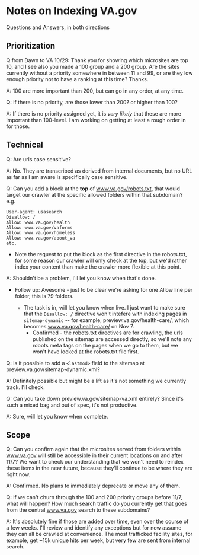 # Notes on Indexing VA.gov
Questions and Answers, in both directions

## Prioritization

Q from Dawn to VA 10/29:
Thank you for showing which microsites are top 10, and I see also you made a 100 group and a 200 group. Are the sites currently without a priority somewhere in between 11 and 99, or are they low enough priority not to have a ranking at this time? Thanks.

A: 100 are more important than 200, but can go in any order, at any time.

Q: If there is no priority, are those lower than 200? or higher than 100?
  
A: If there is no priority assigned yet, it is _very likely_ that these are more important than 100-level. I am working on getting at least a rough order in for those.
  
## Technical  

Q: Are urls case sensitive?

A: No. They are transcribed as derived from internal documents, but no URL as far as I am aware is specifically case sensitive.

Q: Can you add a block at the **top** of www.va.gov/robots.txt, that would target our crawler at the specific allowed folders within that subdomain? e.g. 
```
User-agent: usasearch
Disallow: /
Allow: www.va.gov/health
Allow: www.va.gov/vaforms
Allow: www.va.gov/homeless
Allow: www.va.gov/about_va
etc.
```
* Note the request to put the block as the first directive in the robots.txt, for some reason our crawler will only check at the top, but we'd rather index your content than make the crawler more flexible at this point.

A: Shouldn't be a problem, I'll let you know when that's done.

* Follow up: Awesome - just to be clear we're asking for one Allow line per folder, this is 79 folders.

  * The task is in, will let you know when live. I just want to make sure that the `Disallow: /` directive won't intefere with indexing pages in `sitemap-dynamic` -- for example, preview.va.gov/health-care/, which becomes www.va.gov/health-care/ on Nov 7.
    * Confirmed - the robots.txt directives are for crawling, the urls published on the sitemap are accessed directly, so we'll note any robots meta tags on the pages when we go to them, but we won't have looked at the robots.txt file first.

Q: Is it possible to add a `<lastmod>` field to the sitemap at preview.va.gov/sitemap-dynamic.xml?

A: Definitely possible but might be a lift as it's not something we currently track. I'll check.

Q: Can you take down preview.va.gov/sitemap-va.xml entirely? Since it's such a mixed bag and out of spec, it's not productive.

A: Sure, will let you know when complete.

## Scope

Q: Can you confirm again that the microsites served from folders within www.va.gov will still be accessible in their current locations on and after 11/7? We want to check our understanding that we won't need to reindex these items in the near future, because they'll continue to be where they are right now.

A: Confirmed. No plans to immediately deprecate or move any of them.

Q: If we can't churn through the 100 and 200 priority groups before 11/7, what will happen? How much search traffic do you currently get that goes from the central www.va.gov search to these subdomains?

A: It's absolutely fine if those are added over time, even over the course of a few weeks. I'll review and identify any exceptions but for now assume they can all be crawled at convenience. The most trafficked facility sites, for example, get ~15k unique hits per week, but very few are sent from internal search.
